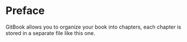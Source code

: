 # Preface

GitBook allows you to organize your book into chapters, each chapter is stored in a separate file like this one.



